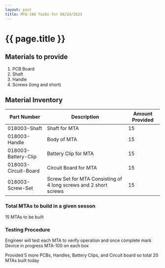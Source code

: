 ```yaml
---
layout: post
title: MTA-100 Tasks for 08/24/2023
---
```


# {{ page.title }}

## Materials to provide
1. PCB Board
2. Shaft
3. Handle
4. Screws (long and short)

## Material Inventory
<table class="tg">
<thead>
  <tr>
    <th class="tg-0pky">Part Number</th>
    <th class="tg-0pky">Description</th>
    <th class="tg-0pky">Amount Provided</th>
  </tr>
</thead>
<tbody>
  <tr>
    <td class="tg-0pky">018003-Shaft</td>
    <td class="tg-0pky">Shaft for MTA</td>
    <td class="tg-0pky">15</td>
  </tr>
  <tr>
    <td class="tg-0pky">018003-Handle</td>
    <td class="tg-0pky">Body of MTA</td>
    <td class="tg-0pky">15</td>
  </tr>
  <tr>
    <td class="tg-0pky">018003-Battery-Clip</td>
    <td class="tg-0pky">Battery Clip for MTA</td>
    <td class="tg-0pky">15</td>
  </tr>
  <tr>
    <td class="tg-0pky">018003-Circuit-Board</td>
    <td class="tg-0pky">Circuit Board for MTA</td>
    <td class="tg-0pky">15</td>
  </tr>
  <tr>
    <td class="tg-0pky">018003-Screw-Set</td>
    <td class="tg-0pky">Screw Set for MTA Consisting of 4 long screws and 2 short screws</td>
    <td class="tg-0pky">15</td>
  </tr>
</tbody>
</table>

### Total MTAs to build in a given sesson
15 MTAs to be built

### Testing Procedure
Engineer will test each MTA to verify operation and once complete mark Device in progress MTA-100 on each box

Provided 5 more PCBs, Handles, Battery Clips, and Circuit board so total 20 MTAs built today
